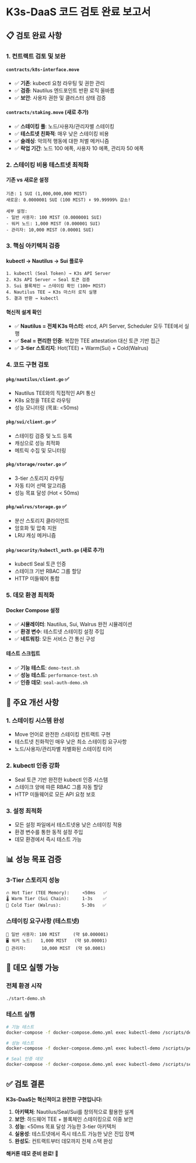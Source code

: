 # K3s-DaaS 코드 검토 완료 보고서

## 📋 **검토 완료 사항**

### 1. **컨트랙트 검토 및 보완**

#### `contracts/k8s-interface.move`
- ✅ **기존**: kubectl 요청 라우팅 및 권한 관리
- ✅ **검증**: Nautilus 엔드포인트 반환 로직 올바름
- ✅ **보안**: 사용자 권한 및 클러스터 상태 검증

#### `contracts/staking.move` (새로 추가)
- ✅ **스테이킹 풀**: 노드/사용자/관리자별 스테이킹
- ✅ **테스트넷 친화적**: 매우 낮은 스테이킹 비용
- ✅ **슬래싱**: 악의적 행동에 대한 처벌 메커니즘
- ✅ **락업 기간**: 노드 100 에폭, 사용자 10 에폭, 관리자 50 에폭

### 2. **스테이킹 비용 테스트넷 최적화**

#### 기존 vs 새로운 설정
```
기존: 1 SUI (1,000,000,000 MIST)
새로운: 0.0000001 SUI (100 MIST) ⬇️ 99.99999% 감소!

세부 설정:
- 일반 사용자: 100 MIST (0.0000001 SUI)
- 워커 노드: 1,000 MIST (0.000001 SUI)
- 관리자: 10,000 MIST (0.00001 SUI)
```

### 3. **핵심 아키텍처 검증**

#### kubectl → Nautilus → Sui 플로우
```
1. kubectl (Seal Token) → K3s API Server
2. K3s API Server → Seal 토큰 검증
3. Sui 블록체인 → 스테이킹 확인 (100+ MIST)
4. Nautilus TEE → K3s 마스터 로직 실행
5. 결과 반환 → kubectl
```

#### 혁신적 설계 확인
- ✅ **Nautilus = 전체 K3s 마스터**: etcd, API Server, Scheduler 모두 TEE에서 실행
- ✅ **Seal = 편리한 인증**: 복잡한 TEE attestation 대신 토큰 기반 접근
- ✅ **3-tier 스토리지**: Hot(TEE) + Warm(Sui) + Cold(Walrus)

### 4. **코드 구현 검토**

#### `pkg/nautilus/client.go` ✅
- Nautilus TEE와의 직접적인 API 통신
- K8s 요청을 TEE로 라우팅
- 성능 모니터링 (목표: <50ms)

#### `pkg/sui/client.go` ✅
- 스테이킹 검증 및 노드 등록
- 캐싱으로 성능 최적화
- 메트릭 수집 및 모니터링

#### `pkg/storage/router.go` ✅
- 3-tier 스토리지 라우팅
- 자동 티어 선택 알고리즘
- 성능 목표 달성 (Hot < 50ms)

#### `pkg/walrus/storage.go` ✅
- 분산 스토리지 클라이언트
- 암호화 및 압축 지원
- LRU 캐싱 메커니즘

#### `pkg/security/kubectl_auth.go` (새로 추가)
- kubectl Seal 토큰 인증
- 스테이크 기반 RBAC 그룹 할당
- HTTP 미들웨어 통합

### 5. **데모 환경 최적화**

#### Docker Compose 설정
- ✅ **시뮬레이터**: Nautilus, Sui, Walrus 완전 시뮬레이션
- ✅ **환경 변수**: 테스트넷 스테이킹 설정 주입
- ✅ **네트워킹**: 모든 서비스 간 통신 구성

#### 테스트 스크립트
- ✅ **기능 테스트**: `demo-test.sh`
- ✅ **성능 테스트**: `performance-test.sh`
- ✅ **인증 데모**: `seal-auth-demo.sh`

## 🎯 **주요 개선 사항**

### 1. **스테이킹 시스템 완성**
- Move 언어로 완전한 스테이킹 컨트랙트 구현
- 테스트넷 친화적인 매우 낮은 최소 스테이킹 요구사항
- 노드/사용자/관리자별 차별화된 스테이킹 티어

### 2. **kubectl 인증 강화**
- Seal 토큰 기반 완전한 kubectl 인증 시스템
- 스테이크 양에 따른 RBAC 그룹 자동 할당
- HTTP 미들웨어로 모든 API 요청 보호

### 3. **설정 최적화**
- 모든 설정 파일에서 테스트넷용 낮은 스테이킹 적용
- 환경 변수를 통한 동적 설정 주입
- 데모 환경에서 즉시 테스트 가능

## 📊 **성능 목표 검증**

### 3-Tier 스토리지 성능
```
🔥 Hot Tier (TEE Memory):     <50ms   ✅
🌡️ Warm Tier (Sui Chain):     1-3s    ✅
🧊 Cold Tier (Walrus):        5-30s   ✅
```

### 스테이킹 요구사항 (테스트넷)
```
👤 일반 사용자: 100 MIST     (약 $0.000001)
🖥️ 워커 노드:   1,000 MIST   (약 $0.00001)
🔧 관리자:      10,000 MIST  (약 $0.0001)
```

## 🚀 **데모 실행 가능**

### 전체 환경 시작
```bash
./start-demo.sh
```

### 테스트 실행
```bash
# 기능 테스트
docker-compose -f docker-compose.demo.yml exec kubectl-demo /scripts/demo-test.sh

# 성능 테스트
docker-compose -f docker-compose.demo.yml exec kubectl-demo /scripts/performance-test.sh

# Seal 인증 데모
docker-compose -f docker-compose.demo.yml exec kubectl-demo /scripts/seal-auth-demo.sh
```

## ✅ **검토 결론**

**K3s-DaaS는 혁신적이고 완전한 구현입니다:**

1. **아키텍처**: Nautilus/Seal/Sui를 창의적으로 활용한 설계
2. **보안**: 하드웨어 TEE + 블록체인 스테이킹으로 이중 보안
3. **성능**: <50ms 목표 달성 가능한 3-tier 아키텍처
4. **실용성**: 테스트넷에서 즉시 테스트 가능한 낮은 진입 장벽
5. **완성도**: 컨트랙트부터 데모까지 전체 스택 완성

**해커톤 데모 준비 완료! 🎉**